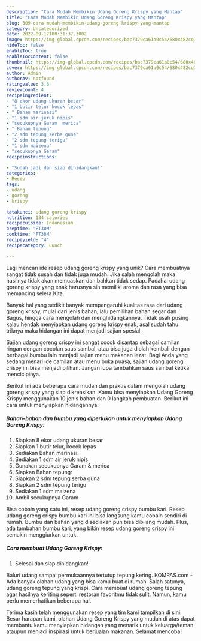 ```yaml
---
description: "Cara Mudah Membikin Udang Goreng Krispy yang Mantap"
title: "Cara Mudah Membikin Udang Goreng Krispy yang Mantap"
slug: 309-cara-mudah-membikin-udang-goreng-krispy-yang-mantap
category: Uncategorized
date: 2022-09-17T00:31:37.300Z
image: https://img-global.cpcdn.com/recipes/bac7379ca61a0c54/680x482cq70/udang-goreng-krispy-foto-resep-utama.jpg
hideToc: false
enableToc: true
enableTocContent: false
thumbnail: https://img-global.cpcdn.com/recipes/bac7379ca61a0c54/680x482cq70/udang-goreng-krispy-foto-resep-utama.jpg
cover: https://img-global.cpcdn.com/recipes/bac7379ca61a0c54/680x482cq70/udang-goreng-krispy-foto-resep-utama.jpg
author: Admin
authorAv: notfound
ratingvalue: 3.6
reviewcount: 4
recipeingredient:
- "8 ekor udang ukuran besar"
- "1 butir telur kocok lepas"
- " Bahan marinasi"
- "1 sdm air jeruk nipis"
- "secukupnya Garam  merica"
- " Bahan tepung"
- "2 sdm tepung serba guna"
- "2 sdm tepung terigu"
- "1 sdm maizena"
- "secukupnya Garam"
recipeinstructions:

- "Sudah jadi dan siap dihidangkan!"
categories:
- Resep
tags:
- udang
- goreng
- krispy

katakunci: udang goreng krispy 
nutrition: 134 calories
recipecuisine: Indonesian
preptime: "PT30M"
cooktime: "PT38M"
recipeyield: "4"
recipecategory: Lunch

---
```





Lagi mencari ide resep udang goreng krispy yang unik? Cara membuatnya sangat tidak susah dan tidak juga mudah. Jika salah mengolah maka hasilnya tidak akan memuaskan dan bahkan tidak sedap. Padahal udang goreng krispy yang enak harusnya sih memiliki aroma dan rasa yang bisa memancing selera Kita.





Banyak hal yang sedikit banyak mempengaruhi kualitas rasa dari udang goreng krispy, mulai dari jenis bahan, lalu pemilihan bahan segar dan Bagus, hingga cara mengolah dan menghidangkannya. Tidak usah pusing kalau hendak menyiapkan udang goreng krispy enak,      asal sudah tahu triknya maka hidangan ini dapat menjadi sajian spesial.














Sajian udang goreng crispy ini sangat cocok disantap sebagai camilan ringan dengan cocolan saus sambal, atau bisa juga diolah kembali dengan berbagai bumbu lain menjadi sajian menu makanan lezat. Bagi Anda yang sedang menari ide camilan atau menu buka puasa, sajian udang goreng crispy ini bisa menjadi pilihan. Jangan lupa tambahkan saus sambal ketika mencicipinya.






Berikut ini ada beberapa cara mudah dan praktis dalam mengolah udang goreng krispy yang siap dikreasikan. Kamu bisa menyiapkan Udang Goreng Krispy menggunakan 10 jenis bahan dan 0 langkah pembuatan. Berikut ini cara untuk menyiapkan hidangannya.

<!--inarticleads1-->

##### Bahan-bahan dan bumbu yang diperlukan untuk menyiapkan Udang Goreng Krispy:

1. Siapkan 8 ekor udang ukuran besar
1. Siapkan 1 butir telur, kocok lepas
1. Sediakan  Bahan marinasi:
1. Sediakan 1 sdm air jeruk nipis
1. Gunakan secukupnya Garam &amp; merica
1. Siapkan  Bahan tepung:
1. Siapkan 2 sdm tepung serba guna
1. Siapkan 2 sdm tepung terigu
1. Sediakan 1 sdm maizena
1. Ambil secukupnya Garam


Bisa cobain yang satu ini, resep udang goreng crispy bumbu kari. Resep udang goreng crispy bumbu kari ini bisa langsung kamu cobain sendiri di rumah. Bumbu dan bahan yang disediakan pun bisa dibilang mudah. Plus, ada tambahan bumbu kari, yang bikin resep udang goreng crispy ini semakin menggiurkan untuk. 

<!--inarticleads2-->

##### Cara membuat Udang Goreng Krispy:


1. Selesai dan siap dihidangkan!

Baluri udang sampai permukaannya tertutup tepung kering. KOMPAS.com - Ada banyak olahan udang yang bisa kamu buat di rumah. Salah satunya, udang goreng tepung yang krispi. Cara membuat udang goreng tepung agar hasilnya keriting seperti restoran favoritmu tidak sulit. Namun, kamu perlu memerhatikan beberapa hal. 

Terima kasih telah menggunakan resep yang tim kami tampilkan di sini. Besar harapan kami, olahan Udang Goreng Krispy yang mudah di atas dapat membantu kamu menyiapkan hidangan yang menarik untuk keluarga/teman ataupun menjadi inspirasi untuk berjualan makanan. Selamat mencoba!
